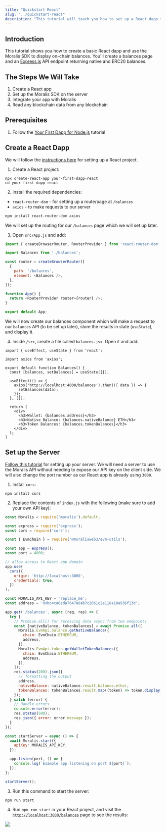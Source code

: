 ```yaml
---
title: "Quickstart React"
slug: "../quickstart-react"
description: "This tutorial will teach you how to set up a React dapp that can query blockchain data such as NFTs, tokens, balances, transfers, transactions, and more from any React app."
---
```

## Introduction

This tutorial shows you how to create a basic React dapp and use the Moralis SDK to display on-chain balances. You'll create a balances page and an [Express.js](https://expressjs.com/) API endpoint returning native and ERC20 balances.

## The Steps We Will Take

1. Create a React app
2. Set up the Moralis SDK on the server
3. Integrate your app with Moralis 
4. Read any blockchain data from any blockchain

## Prerequisites

1. Follow the [Your First Dapp for Node.js](/web3-data-api/quickstart-nodejs) tutorial 

## Create a React Dapp

We will follow the [instructions here](https://reactjs.org/docs/create-a-new-react-app.html) for setting up a React project.

1. Create a React project:

```shell
npx create-react-app your-first-dapp-react
cd your-first-dapp-react
```



2. Install the required dependencies:

- `react-router-dom` - for setting up a route/page at `/balances`
- `axios` - to make requests to our server

```bash npm2yarn
npm install react-router-dom axios
```

We will set up the routing for our `/balances` page which we will set up later. 

3. Open `src/App.js` and add:

```javascript
import { createBrowserRouter, RouterProvider } from 'react-router-dom';

import Balances from './balances';

const router = createBrowserRouter([
  {
    path: '/balances',
    element: <Balances />,
  },
]);

function App() {
  return <RouterProvider router={router} />;
}

export default App;
```



We will now create our balances component which will make a request to our `balances` API (to be set up later), store the results in state (`useState`), and display it.

4. Inside `/src`, create a file called `balances.jsx`. Open it and add:

```
import { useEffect, useState } from 'react';

import axios from 'axios';

export default function Balances() {
  const [balances, setBalances] = useState({});

  useEffect(() => {
    axios('http://localhost:4000/balances').then(({ data }) => {
      setBalances(data);
    });
  }, []);

  return (
    <div>
      <h3>Wallet: {balances.address}</h3>
      <h3>Native Balance: {balances.nativeBalance} ETH</h3>
      <h3>Token Balances: {balances.tokenBalances}</h3>
    </div>
  );
}
```



## Set up the Server

[Follow this tutorial](/web3-data-api/quickstart-nodejs) for setting up your server. We will need a server to use the Moralis API without needing to expose our API key on the client side. We will also change the port number as our React app is already using `3000`.

1. Install `cors`:

```shell
npm install cors
```



2. Replace the contents of `index.js` with the following (make sure to add your own API key):

```javascript
const Moralis = require('moralis').default;

const express = require('express');
const cors = require('cors');

const { EvmChain } = require('@moralisweb3/evm-utils');

const app = express();
const port = 4000;

// allow access to React app domain
app.use(
  cors({
    origin: 'http://localhost:3000',
    credentials: true,
  })
);

const MORALIS_API_KEY = 'replace_me';
const address = '0xbc4ca0eda7647a8ab7c2061c2e118a18a936f13d';

app.get('/balances', async (req, res) => {
  try {
    // Promise.all() for receiving data async from two endpoints
    const [nativeBalance, tokenBalances] = await Promise.all([
      Moralis.EvmApi.balance.getNativeBalance({
        chain: EvmChain.ETHEREUM,
        address,
      }),
      Moralis.EvmApi.token.getWalletTokenBalances({
        chain: EvmChain.ETHEREUM,
        address,
      }),
    ]);
    res.status(200).json({
      // formatting the output
      address,
      nativeBalance: nativeBalance.result.balance.ether,
      tokenBalances: tokenBalances.result.map((token) => token.display()),
    });
  } catch (error) {
    // Handle errors
    console.error(error);
    res.status(500);
    res.json({ error: error.message });
  }
});

const startServer = async () => {
  await Moralis.start({
    apiKey: MORALIS_API_KEY,
  });

  app.listen(port, () => {
    console.log(`Example app listening on port ${port}`);
  });
};

startServer();
```



3. Run this command to start the server:

```shell
npm run start
```



4. Run `npm run start` in your React project, and visit the [`http://localhost:3000/balances`](http://localhost:3000/balances) page to see the results:

![](/img/content/f70531f-React_1.png)